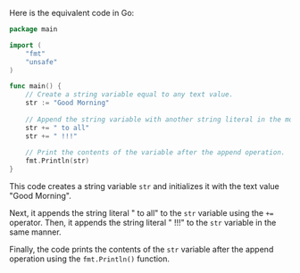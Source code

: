 Here is the equivalent code in Go:

```go
package main

import (
	"fmt"
	"unsafe"
)

func main() {
	// Create a string variable equal to any text value.
	str := "Good Morning"
	
	// Append the string variable with another string literal in the most idiomatic way.
	str += " to all"
	str += " !!!"
	
	// Print the contents of the variable after the append operation.
	fmt.Println(str)
}
```

This code creates a string variable `str` and initializes it with the text value "Good Morning". 

Next, it appends the string literal " to all" to the `str` variable using the `+=` operator. Then, it appends the string literal " !!!" to the `str` variable in the same manner.

Finally, the code prints the contents of the `str` variable after the append operation using the `fmt.Println()` function.
